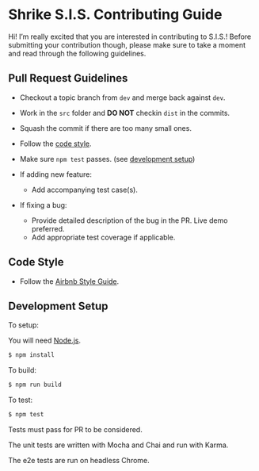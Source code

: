 # Shrike S.I.S. Contributing Guide

Hi! I’m really excited that you are interested in contributing to S.I.S.!
Before submitting your contribution though, please make sure to take a moment and read through the following guidelines.

## Pull Request Guidelines

- Checkout a topic branch from `dev` and merge back against `dev`.

- Work in the `src` folder and **DO NOT** checkin `dist` in the commits.

- Squash the commit if there are too many small ones.

- Follow the [code style](#code-style).

- Make sure `npm test` passes. (see [development setup](#development-setup))

- If adding new feature:
    - Add accompanying test case(s).

- If fixing a bug:
    - Provide detailed description of the bug in the PR. Live demo preferred.
    - Add appropriate test coverage if applicable.

## Code Style

- Follow the [Airbnb Style Guide](https://github.com/airbnb/javascript).

## Development Setup

To setup:

You will need [Node.js](http://nodejs.org).

``` bash
$ npm install
```

To build:

``` bash
$ npm run build
```

To test:

``` bash
$ npm test
```

Tests must pass for PR to be considered.

The unit tests are written with Mocha and Chai and run with Karma.

The e2e tests are run on headless Chrome.
